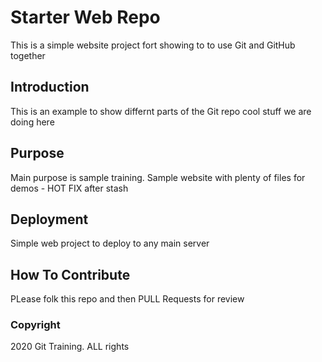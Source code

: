 # Starter Web Repo

This is a simple website project fort showing to to use Git and GitHub together

## Introduction

This is an example to show differnt parts of the Git repo
cool stuff we are doing here

## Purpose

Main purpose is sample training. Sample website with plenty of files for demos - HOT FIX after stash

## Deployment

Simple web project to deploy to any main server

## How To Contribute

PLease folk this repo and then PULL Requests for review

### Copyright
2020 Git Training. ALL rights